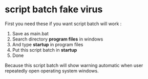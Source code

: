 # script batch fake virus
First you need these if you want script batch will work :
1. Save as main.bat
2. Search directory **program files** in windows 
3. And type **startup** in program files
4. Put this script batch in **startup**
5. Done

Because this script batch will show warning automatic when user repeatedly open operating system windows.

